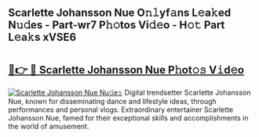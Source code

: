 ## Scarlette Johansson Nue O𝚗𝚕yf𝚊ns L𝚎a𝚔ed N𝚞𝚍es - Part-wr7 P𝚑𝚘tos Vi𝚍𝚎o - H𝚘𝚝 Part L𝚎a𝚔s xVSE6

# <h2><a href="http://kfb5623.oniu.top/?m=Scarlette+Johansson+Nue">🔗👉 🔴 Scarlette Johansson Nue P𝚑ot𝚘𝚜 V𝚒d𝚎o</a></h2>

[![Scarlette Johansson Nue Nu𝚍e𝚜](https://i.imgur.com/0qMVB7G.gif)](http://kfb5623.oniu.top/?m=Scarlette+Johansson+Nue)
Digital trendsetter Scarlette Johansson Nue, known for disseminating dance and lifestyle ideas, through performances and personal vlogs. Extraordinary entertainer Scarlette Johansson Nue, famed for their exceptional skills and accomplishments in the world of amusement.  
